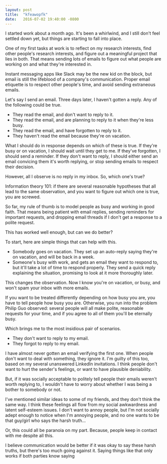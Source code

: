 ```yaml
---
layout: post
title:  "kfeawopfk"
date:   2016-07-02 19:40:00 -0800
---
```


I started work about a month ago. It's been a whirlwind, and I still
don't feel settled down yet, but things are starting to fall into place.

One of my first tasks at work is to reflect on my research interests,
find other people's research interests, and figure out a meaningful
project that lies in both. That means sending lots of emails to figure
out what people are working on and what they're interested in.

Instant messaging apps like Slack may be the new kid
on the block, but email is still the lifeblood of a company's
communication. Proper email etiquette is to respect other people's time,
and avoid sending extraneous emails.

Let's say I send an email. Three days later, I haven't gotten a reply.
Any of the following could be true.

* They read the email, and don't want to reply to it.
* They read the email, and are planning to reply to it when they're less
busy.
* They read the email, and have forgotten to reply to it.
* They haven't read the email because they're on vacation.

What I should do in response depends on which of these is true. If they're
busy or on vacation, I should wait until they get to me. If they've forgotten,
I should send a reminder. If they don't want to reply, I should either send
an email convicing them it's worth replying, or stop sending emails to respect
their decision.

However, all I observe is no reply in my inbox. So, which one's true?

Information theory 101: if there
are several reasonable hypotheses that all lead to the same observation,
and you want to figure out which one is true, you are screwed.

So far, my rule of thumb is to model people as busy and working in good faith.
That means being patient with email replies, sending reminders for important
requests, and dropping email threads if I don't get a response to a polite
request.

This has worked well enough, but can we do better?

To start, here are simple things that can help with this.

* Somebody goes on vacation. They set up an auto-reply saying they're on
vacation, and will be back in a week.
* Someone's busy with work, and gets an email they want to respond to, but
it'll take a lot of time to respond properly. They send a quick reply
explaining the situation, promising to look at it more thoroughly later.

This changes the observation. Now I know you're on vacation, or busy, and
won't spam your inbox with more emails.

If you want to be treated differently depending on how busy you are,
you have to tell people how busy you are. Otherwise, you run into the
problem Philip Guo observed: several people will all make polite,
reasonable requests for your time, and if you agree to all of them
you'll be eternally busy.

Which brings me to the most insidious pair of scenarios.

* They don't want to reply to my email.
* They forgot to reply to my email.

I have almost never gotten an email verifying the first one. When people
don't want to deal with something, they ignore it. I'm guilty of this
too, based on my several unanswered LinkedIn invitations.
I think people don't want to hurt the sender's feelings, or want to have
plausible deniability.

But, if it was socially acceptable to politely tell people their emails
weren't worth replying to, I wouldn't have to worry about whether I
was being a bother to somebody or not.

I've mentioned similar ideas to some of my friends, and they don't think
the same way. I think these feelings all flow from my social awkwardness
and latent self-esteem issues. I don't want to annoy people, but I'm not
socially adept enough to notice when I'm annoying people, and no one
wants to be that guy/girl who says the harsh truth...

Or, this could all be paranoia on my part. Because, people keep in contact
with me despite all this.

I believe communication would be better if it was okay to say these harsh
truths, but there's too much going against it. Saying things like that
only works if both parties know saying

